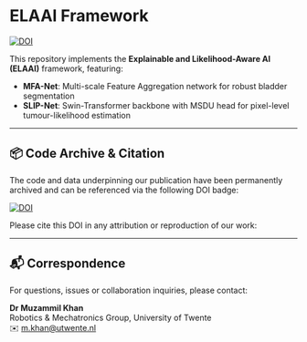# ELAAI Framework

[![DOI](https://zenodo.org/badge/912808784.svg)](https://doi.org/10.5281/zenodo.15624608)

This repository implements the **Explainable and Likelihood-Aware AI (ELAAI)** framework, featuring:

- **MFA-Net**: Multi-scale Feature Aggregation network for robust bladder segmentation  
- **SLIP-Net**: Swin-Transformer backbone with MSDU head for pixel-level tumour-likelihood estimation  

---

<!--
## 📂 Model Checkpoints

Pre-trained weights are available for both networks. Please download and place them in the following directories before running experiments:

| Model     | Download Link                                                                                                    | Destination Path                                                                                                  |
|-----------|------------------------------------------------------------------------------------------------------------------|-------------------------------------------------------------------------------------------------------------------|
| MFA-Net   | [Google Drive](https://drive.google.com/file/d/18_hG6FWS_Wf7qxi9CvRPujajGLEQkrPK/view?usp=drive_link)              | `./MFA_Net/ModelSaveTensorFlow/MFANet.h5`                                      |
| SLIP-Net  | [Google Drive](https://drive.google.com/file/d/1DfUrKidnrZwmjbPDDx-WmttUZyBNX_Mq/view?usp=drive_link)              | `./SLIP_Net/experiments/SLIP_ssim_1_diffusion_1/dsc0.999.pth.tar`                                                 |

---

-->

## 📦 Code Archive & Citation

The code and data underpinning our publication have been permanently archived and can be referenced via the following DOI badge:

[![DOI](https://zenodo.org/badge/912808784.svg)](https://doi.org/10.5281/zenodo.15624608)

Please cite this DOI in any attribution or reproduction of our work:

---

## 📬 Correspondence

For questions, issues or collaboration inquiries, please contact:

**Dr Muzammil Khan**  
Robotics & Mechatronics Group, University of Twente  
✉️ [m.khan@utwente.nl](mailto:m.khan@utwente.nl)  

